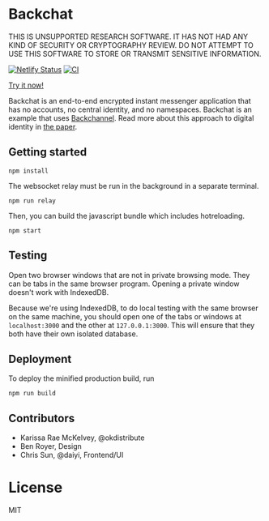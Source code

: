 # Backchat

THIS IS UNSUPPORTED RESEARCH SOFTWARE. IT HAS NOT HAD ANY KIND OF SECURITY
OR CRYPTOGRAPHY REVIEW. DO NOT ATTEMPT TO USE THIS SOFTWARE TO STORE OR TRANSMIT SENSITIVE INFORMATION.

[![Netlify Status](https://api.netlify.com/api/v1/badges/b91ac61c-abc1-40d0-9563-e05c189190ae/deploy-status)](https://app.netlify.com/sites/backchat/deploys) [![CI](https://github.com/inkandswitch/backchat/actions/workflows/ci.yml/badge.svg)](https://github.com/inkandswitch/backchat/actions)


[Try it now!](https://backchat.netlify.app/)

Backchat is an end-to-end encrypted instant messenger application that has no accounts, no central identity, and no namespaces. Backchat is an example that uses [Backchannel](https://github.com/inkandswitch/backchannel). Read more about this approach to digital identity in [the paper](https://www.inkandswitch.com/backchannel).

## Getting started

```
npm install
```

The websocket relay must be run in the background in a separate terminal.

```
npm run relay
```

Then, you can build the javascript bundle which includes hotreloading.

```
npm start
```

## Testing

Open two browser windows that are not in private browsing mode. They can be
tabs in the same browser program. Opening a private window doesn't work with
IndexedDB.

Because we're using IndexedDB, to do local testing with the same browser on the
same machine, you should open one of the tabs or windows at
```localhost:3000``` and the other at ```127.0.0.1:3000```. This will ensure
that they both have their own isolated database.

## Deployment

To deploy the minified production build, run

```npm run build```

## Contributors

* Karissa Rae McKelvey, @okdistribute
* Ben Royer, Design
* Chris Sun, @daiyi, Frontend/UI

# License

MIT
